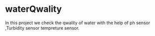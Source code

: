 # waterQwality
In this project we check the qwality of water with the help of ph sensor ,Turbidity sensor tempreture sensor.
